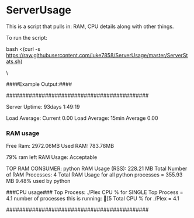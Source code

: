 # ServerUsage
This is a script that pulls in: RAM, CPU details along with other things.


To run the script:


bash <(curl -s https://raw.githubusercontent.com/luke7858/ServerUsage/master/ServerStats.sh)


\


####Example Output:####


############################################

Server Uptime: 93days 1:49:19

Load Average: Current 0.00
Load Average: 15min Average 0.00


### RAM usage ###
Free Ram: 2972.06MB
Used RAM: 783.78MB

79% ram left
RAM Usage: Acceptable

TOP RAM CONSUMER: python
RAM Usage (RSS): 228.21 MB
Total Number of RAM Processes: 4
Total RAM Usage for all python processes =  355.93 MB
9.48% used by python


###CPU usage###
Top Process:  ./Plex
CPU % for SINGLE Top Process =  4.1
number of processes this is running: [5
Total CPU % for ./Plex =  4.1

############################################
